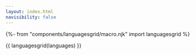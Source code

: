 ```yaml
---
layout: index.html
navisibility: false
---
```


{%- from "components/languagesgrid/macro.njk" import languagesgrid %}

{{ languagesgrid(languages) }}
